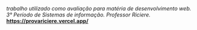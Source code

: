 *trabalho utilizado como avaliação para matéria de desenvolvimento web. 3° Período de Sistemas de informação. Professor Riciere.*
**https://provariciere.vercel.app/**
